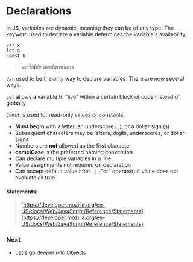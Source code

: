# Declarations

In JS, variables are dynamic, meaning they can be of any type. The keyword used to declare a variable determines the variable's availability.

```
var x
let a
const b
```
> *variable declarations*

`Var` used to be the only way to declare variables. There are now several ways.

`Let` allows a variable to "live" within a certain block of code instead of globally

`Const` is used for read-only values or constants

* **Must begin** with a letter, an underscore (`_`), or a dollar sign (`$`)
* Subsequent characters may be letters, digits, underscores, or dollar signs
* Numbers are **not** allowed as the first character
* **camelCase** is the preferred naming convention
* Can declare multiple variables in a line
* Value assignments not required on declaration
* Can accept default value after `||` ("or" operator) if value does not evaluate as true


#### Statements:
> [https://developer.mozilla.org/en-US/docs/Web/JavaScript/Reference/Statements](https://developer.mozilla.org/en-US/docs/Web/JavaScript/Reference/Statements)


### Next

* Let's go deeper into Objects
